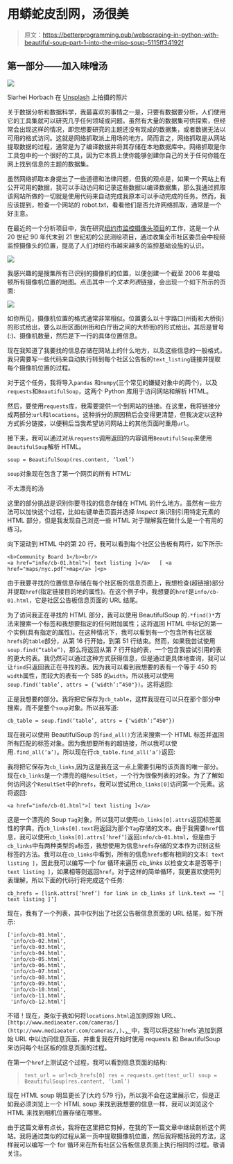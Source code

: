 # 用蟒蛇皮刮网，汤很美

> 原文：<https://betterprogramming.pub/webscraping-in-python-with-beautiful-soup-part-1-into-the-miso-soup-5115ff34192f>

## 第一部分——加入味噌汤

![](img/e0de661a190348544ca93084f814fa3b.png)

Siarhei Horbach 在 [Unsplash](https://unsplash.com/search/photos/security-camera?utm_source=unsplash&utm_medium=referral&utm_content=creditCopyText) 上拍摄的照片

关于数据分析和数据科学，我最喜欢的事情之一是，只要有数据要分析，人们使用它的工具集就可以研究几乎任何领域或问题。虽然有大量的数据集可供探索，但经常会出现这样的情况，即您想要研究的主题还没有现成的数据集，或者数据无法以可用的格式访问。这就是网络抓取派上用场的地方。简而言之，网络抓取是从网站提取数据的过程，通常是为了编译数据并将其存储在本地数据库中。网络抓取是你工具包中的一个很好的工具，因为它本质上使你能够创建你自己的关于任何你能在网上找到信息的主题的数据集。

虽然网络抓取本身提出了一些道德和法律问题，但我的观点是，如果一个网站上有公开可用的数据，我可以手动访问和记录这些数据以编译数据集，那么我通过抓取该网站所做的一切就是使用代码来自动完成我原本可以手动完成的任务。然而，我应该提到，检查一个网站的 robot.txt，看看他们是否允许网络抓取，通常是一个好主意。

在最近的一个分析项目中，我在研究[纽约市监控摄像头项目](http://www.mediaeater.com/cameras/locations.html)的工作，这是一个从 20 世纪 90 年代末到 21 世纪初的公民测绘项目，通过收集全市社区委员会中视频监控摄像头的位置，提高了人们对纽约市越来越多的监控基础设施的认识。

![](img/2eeb9390a7c853bcdfd985f246ebbb65.png)

我感兴趣的是搜集所有已识别的摄像机的位置，以便创建一个截至 2006 年曼哈顿所有摄像机位置的地图。点击其中一个*文本列表*链接，会出现一个如下所示的页面:

![](img/f07af4bd982c51f4c45f5340bf02afb2.png)

如你所见，摄像机位置的格式通常非常相似。位置要么以十字路口(州街和大桥街)的形式给出，要么以街区面(州街和白厅街之间的大桥街)的形式给出。其后是冒号(:)、摄像机数量，然后是下一行的具体位置信息。

现在我知道了我要找的信息存储在网站上的什么地方，以及这些信息的一般格式，我只需要写一些代码来自动执行转到每个社区公告板的`text_listing`链接并提取每个摄像机位置的过程。

对于这个任务，我将导入`pandas` 和`numpy`(三个常见的嫌疑对象中的两个)，以及`requests`和`BeautifulSoup`，这两个 Python 库用于访问网站和解析 HTML。

然后，要使用`requests`库，我需要提供一个到网站的链接。在这里，我将链接分成两部分:`url`和`locations`。这种拆分的原因稍后会变得更清楚，但我决定以这种方式拆分链接，以便稍后当我希望访问网站上的其他页面时重用`url`。

接下来，我可以通过对从`requests`调用返回的内容调用`BeautifulSoup`来使用`BeautifulSoup`解析 HTML。

```
soup = BeautifulSoup(res.content, ‘lxml’)
```

`soup`对象现在包含了第一个网页的所有 HTML:

不太漂亮的汤

这里的部分挑战是识别你要寻找的信息存储在 HTML 的什么地方。虽然有一些方法可以加快这个过程，比如右键单击页面并选择 *Inspect* 来识别引用特定元素的 HTML 部分，但是我发现自己浏览一些 HTML 对于理解我在做什么是一个有用的练习。

向下滚动到 HTML 中的第 20 行，我可以看到每个社区公告板有两行，如下所示:

```
<b>Community Board 1</b><br/>
<a href="info/cb-01.html">[ text listing ]</a>   [ <a href="maps/nyc.pdf">map</a> ]<p>
```

由于我要寻找的位置信息存储在每个社区板的信息页面上，我想检查(超链接)部分并提取`href`(指定链接目的地的属性)。在这个例子中，我想要的`href`是`info/cb-01.html`，它是社区公告板信息页面的 URL 结尾。

为了访问我正在寻找的 HTML 部分，我可以使用 BeautifulSoup 的`.*find()*`方法来搜索一个标签和我想要指定的任何附加属性；这将返回 HTML 中标记的第一个实例(具有指定的属性)。在这种情况下，我可以看到有一个包含所有社区板`hrefs`的`table`部分，从第 16 行开始，到第 51 行结束。然而，如果我尝试使用`soup.find(“table”)`，那么将返回从第 7 行开始的表，一个包含我尝试引用的表的更大的表。我仍然可以通过这种方式获得信息，但是通过更具体地查询，我可以让`find`只返回我正在寻找的表。因为我可以看到我想要的表有一个等于 450 的`width`属性，而较大的表有一个 585 的`width`，所以我可以使用`soup.find(‘table’, attrs = {‘width’:”450"})`。这将返回:

正是我想要的部分。我将把它保存为`cb_table`，这样我现在可以只在那个部分中搜索，而不是整个`soup`对象。所以我写道:

`cb_table = soup.find(‘table’, attrs = {‘width’:”450"})`

现在我可以使用 BeautifulSoup 的`find_all()`方法来搜索一个 HTML 标签并返回所有匹配的标签对象。因为我想要所有的超链接，所以我可以使用`.find_all(‘a’)`。所以现在行`cb_table.find_all(‘a’)`返回:

我将把它保存为`cb_links`,因为这是我在这一点上需要引用的该页面的唯一部分。现在`cb_links`是一个漂亮的组`ResultSet`，一个行为很像列表的对象。为了了解如何访问这个`ResultSet`中的`hrefs`，我可以尝试用`cb_links[0]`访问第一个元素。这将返回:

```
<a href="info/cb-01.html">[ text listing ]</a>
```

这是一个漂亮的 Soup `Tag`对象，所以我可以使用`cb_links[0].attrs`返回标签属性的字典，而`cb_links[0].text`将返回为那个`Tag`存储的文本。由于我需要`href`信息，我可以使用`cb_links[0].attrs[‘href’]`返回`info/cb-01.html`，但是由于`cb_links`中有两种类型的`a`标签，我想使用为信息`hrefs`存储的文本作为识别这些标签的方法。我可以在`cb_links`中看到，所有的信息`hrefs`都有相同的文本`[ text listing ]`，因此我可以编写一个 for 循环来遍历 *cb_links* 以检查文本是否等于`[ text listing ]`，如果相等则返回`href`。对于这样的简单循环，我更喜欢使用列表理解，所以下面的代码行将完成这个任务:

`cb_hrefs = [link.attrs[‘href’] for link in cb_links if link.text == ‘[ text listing ]’]`

现在，我有了一个列表，其中仅列出了社区公告板信息页面的 URL 结尾，如下所示:

```
['info/cb-01.html',
 'info/cb-02.html',
 'info/cb-03.html',
 'info/cb-04.html',
 'info/cb-05.html',
 'info/cb-06.html',
 'info/cb-07.html',
 'info/cb-08.html',
 'info/cb-09.html',
 'info/cb-10.html',
 'info/cb-11.html',
 'info/cb-12.html']
```

不错！现在，类似于我如何将`locations.html`追加到原始 URL、`[http://www.mediaeater.com/cameras/](http://www.mediaeater.com/cameras/,)`、[、](http://www.mediaeater.com/cameras/,)中，我可以将这些`hrefs`追加到原始 URL 中以访问信息页面，并重复我在开始时使用 requests 和 BeautifulSoup 来访问每个社区板的信息页面的过程。

在第一个`href`上测试这个过程，我可以看到信息页面的结构:

> `test_url = url+cb_hrefs[0]
> res = requests.get(test_url)
> soup = BeautifulSoup(res.content, ‘lxml’)`

现在 HTML soup 明显更长了(大约 579 行)，所以我不会在这里展示它，但是正如我必须浏览上一个 HTML soup 来找到我想要的信息一样，我可以浏览这个 HTML 来找到相机位置存储在哪里。

由于这篇文章有点长，我将在这里把它剪掉，在我的下一篇文章中继续剖析这个网站。我将通过类似的过程从第一页中提取摄像机位置，然后我将概括我的方法，这样我可以编写一个 for 循环来在所有社区公告板信息页面上执行相同的过程。敬请关注。